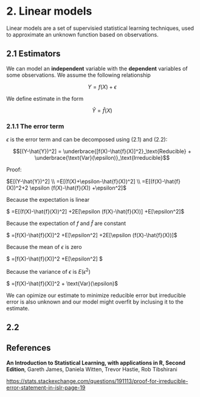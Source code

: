 # 2. Linear models

Linear models are a set of supervisied statistical learning techniques, used to approximate an unknown function based on observations. 

## 2.1 Estimators

We can model an **independent** variable with the **dependent** variables of some observations. We assume the following relationship

$$Y = f(X) + \epsilon \tag{2.1}$$

We define estimate in the form

$$\hat{Y} = \hat{f}(X) \tag{2.2}$$

### **2.1.1 The error term**

$\epsilon$ is the error term and can be decomposed using (2.1) and (2.2):

$$[(Y-\hat{Y})^2] = \underbrace{[f(X)-\hat{f}(X)]^2}_\text{Reducible} + \underbrace{\text{Var}(\epsilon)}_\text{Irreducible}$$

Proof:

$E[(Y-\hat{Y})^2] \\
  =E[(f(X)+\epsilon-\hat{f}(X))^2] \\
  =E[(f(X)-\hat{f}(X))^2+2 \epsilon (f(X)-\hat{f}(X)) +\epsilon^2]$

Because the expectation is linear

$ =E[(f(X)-\hat{f}(X))^2] +2E[\epsilon (f(X)-\hat{f}(X))] +E[\epsilon^2]$

Because the expectation of $f$ and $\hat{f}$ are constant

$ =[f(X)-\hat{f}(X)]^2 +E[\epsilon^2] +2E[\epsilon (f(X)-\hat{f}(X))]$

Because the mean of $\epsilon$ is zero

$ =[f(X)-\hat{f}(X)]^2 +E[\epsilon^2] $

Because the variance of $\epsilon$ is $E(\epsilon^2)$

$ =[f(X)-\hat{f}(X)]^2 + \text{Var}(\epsilon)$

We can opimize our estimate to minimize reducible error but irreducible error is also unknown and our model might overfit by inclusing it to the estimate.

## 2.2 ##

## References

**An Introduction to Statistical Learning, with applications in R, Second Edition**, Gareth James, Daniela Witten, Trevor Hastie, Rob Tibshirani

https://stats.stackexchange.com/questions/191113/proof-for-irreducible-error-statement-in-islr-page-19

